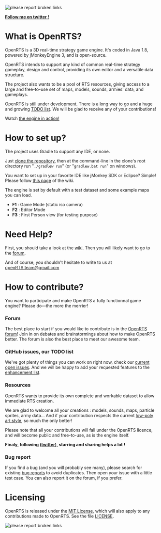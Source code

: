 ![please report broken links](http://s12.postimg.org/uvml3cmvx/code118.png)

**<a href="https://twitter.com/dumas181" target="_blank">Follow me on twitter !</a>**

# What is OpenRTS?
OpenRTS is a 3D real-time strategy game engine. It's coded in Java 1.8, powered by jMonkeyEngine 3, and is open-source.

OpenRTS intends to support any kind of common real-time strategy gameplay, design and control, providing its own editor and a versatile data structure.

The project also wants to be a pool of RTS resources, giving access to a large and free-to-use set of maps, models, sounds, armies' data, and gameplays.

OpenRTS is still under development. There is a long way to go and a huge and growing <a href="#github-issues-our-todo-list">TODO list</a>. We will be glad to receive any of your contributions!

Watch <a href="https://www.youtube.com/watch?v=XjYJWFQFIVE" target="_blank">the engine in action!</a>

# How to set up?
The project uses Gradle to support any IDE, or none.

Just <a href="https://help.github.com/articles/cloning-a-repository/" target="_blank">clone the repository</a>, then at the command-line in the clone's root directory run "`./gradlew run`" (or "`gradlew.bat run`" on windows).

You want to set up in your favorite IDE like jMonkey SDK or Eclipse? Simple! Please follow <a href="https://github.com/methusalah/OpenRTS/wiki/Set-up-the-project-with-your-favorite-IDE-(Eclipse,-Netbeans,-etc.)" target="_blank">this page</a> of the wiki.

The engine is set by default with a test dataset and some example maps you can load.

- **F1** : Game Mode (static iso camera)
- **F2** : Editor Mode
- **F3** : First Person view (for testing purpose)

# Need Help?
First, you should take a look at the <a href="https://github.com/methusalah/OpenRTS/wiki" target="_blank">wiki</a>.  Then you will likely want to go to the <a href="http://hub.jmonkeyengine.org/c/user-code-projects/openrts" target="_blank">forum</a>.

And of course, you shouldn't hesitate to write to us at openRTS.team@gmail.com

# How to contribute?
You want to participate and make OpenRTS a fully functionnal game engine? Please do&mdash;the more the merrier!

### Forum
The best place to start if you would like to contribute is in the
<a href="http://hub.jmonkeyengine.org/c/user-code-projects/openrts" target="_blank">OpenRTS forum</a>! Join in on debates and brainstormings about how to make OpenRTS better.  The forum is also the best place to meet our awesome team.

### GitHub issues, our TODO list
We've got plenty of things you can work on right now, check our <a href="https://github.com/methusalah/OpenRTS/issues" target="_blank">current open issues</a>. And we will be happy to add your requested features to the <a href="https://github.com/methusalah/OpenRTS/labels/enhancement" target="_blank">enhancement list</a>.

### Resources
OpenRTS wants to provide its own complete and workable dataset to allow immediate RTS creation.

We are glad to welcome all your creations : models, sounds, maps, particle sprites, army data... And if your contribution respects the current <a href="https://pinterest.com/search/pins/?q=low%20poly" target="_blank">low-poly art style</a>, so much the only better!

Please note that all your contributions will fall under the OpenRTS licence, and will become public and free-to-use, as is the engine itself.

**Finaly, following (<a href="https://twitter.com/dumas181" target="_blank">twitter</a>), starring and sharing helps a lot !**

### Bug report
If you find a bug (and you will probably see many), please search for existing <a href="https://github.com/methusalah/OpenRTS/issues?q=is%3Aopen+is%3Aissue+label%3Abug" target="_blank">bug reports</a> to avoid duplicates. Then open your issue with a little test case. You can also report it on the forum, if you prefer.

# Licensing
OpenRTS is released under the <a href="http://choosealicense.com/licenses/mit/" target="_blank">MIT License</a>, which will also apply to any contributions made to OpenRTS. See the file <a href="https://raw.githubusercontent.com/methusalah/OpenRTS/master/LICENSE" target="_blank">LICENSE</a>.

![please report broken links](http://s22.postimg.org/6j8jb89q9/5109be301e18c8bdeebafa35823b7f88a5af1555.png)

